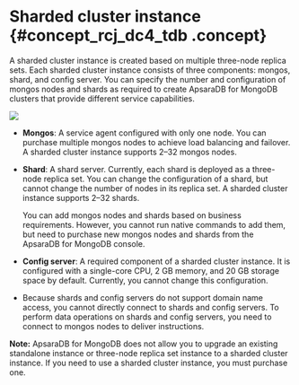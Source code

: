 # Sharded cluster instance {#concept_rcj_dc4_tdb .concept}

A sharded cluster instance is created based on multiple three-node replica sets. Each sharded cluster instance consists of three components: mongos, shard, and config server. You can specify the number and configuration of mongos nodes and shards as required to create ApsaraDB for MongoDB clusters that provide different service capabilities.

 ![](images/917_en-US.png) 

-   **Mongos**: A service agent configured with only one node. You can purchase multiple mongos nodes to achieve load balancing and failover. A sharded cluster instance supports 2–32 mongos nodes.
-   **Shard**: A shard server. Currently, each shard is deployed as a three-node replica set. You can change the configuration of a shard, but cannot change the number of nodes in its replica set. A sharded cluster instance supports 2–32 shards.

    You can add mongos nodes and shards based on business requirements. However, you cannot run native commands to add them, but need to purchase new mongos nodes and shards from the ApsaraDB for MongoDB console.

-   **Config server**: A required component of a sharded cluster instance. It is configured with a single-core CPU, 2 GB memory, and 20 GB storage space by default. Currently, you cannot change this configuration.
-   Because shards and config servers do not support domain name access, you cannot directly connect to shards and config servers. To perform data operations on shards and config servers, you need to connect to mongos nodes to deliver instructions.

**Note:** ApsaraDB for MongoDB does not allow you to upgrade an existing standalone instance or three-node replica set instance to a sharded cluster instance. If you need to use a sharded cluster instance, you must purchase one.


